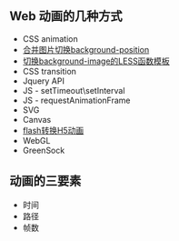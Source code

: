 ## Web 动画的几种方式

* CSS animation
* [合并图片切换background-position](http://jhtmls.com/h5animation/)
* [切换background-image的LESS函数模板](https://gist.github.com/shawndxl/7035cc5fb2556c140929)
* CSS transition
* Jquery API
* JS - setTimeout\setInterval
* JS - requestAnimationFrame
* SVG
* Canvas
* [flash转换H5动画](https://github.com/TencentOpen/Fanvas)
* WebGL
* GreenSock


## 动画的三要素
* 时间
* 路径
* 帧数
